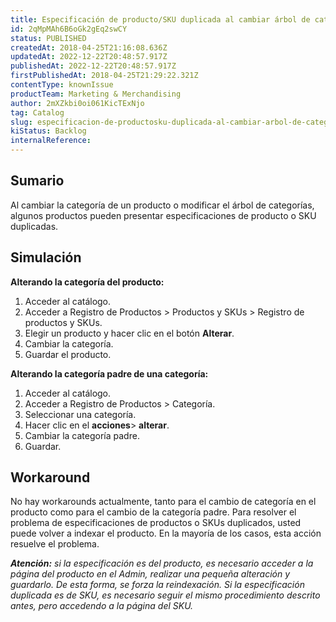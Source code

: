 ```yaml
---
title: Especificación de producto/SKU duplicada al cambiar árbol de categorías o producto de categoría
id: 2qMpMAh6B6oGk2gEq2swCY
status: PUBLISHED
createdAt: 2018-04-25T21:16:08.636Z
updatedAt: 2022-12-22T20:48:57.917Z
publishedAt: 2022-12-22T20:48:57.917Z
firstPublishedAt: 2018-04-25T21:29:22.321Z
contentType: knownIssue
productTeam: Marketing & Merchandising
author: 2mXZkbi0oi061KicTExNjo
tag: Catalog
slug: especificacion-de-productosku-duplicada-al-cambiar-arbol-de-categorias-o-producto-de-categoria
kiStatus: Backlog
internalReference: 
---
```


## Sumario

Al cambiar la categoría de un producto o modificar el árbol de categorías, algunos productos pueden presentar especificaciones de producto o SKU duplicadas.


## Simulación

__Alterando la categoría del producto:__

1. Acceder al catálogo.
2. Acceder a Registro de Productos > Productos y SKUs > Registro de productos y SKUs.
3. Elegir un producto y hacer clic en el botón __Alterar__.
4. Cambiar la categoría.
5. Guardar el producto.

__Alterando la categoría padre de una categoría:__

1. Acceder al catálogo.
2. Acceder a Registro de Productos > Categoría.
3. Seleccionar una categoría.
4. Hacer clic en el __acciones__> __alterar__.
5. Cambiar la categoría padre.
6. Guardar.

## Workaround

No hay workarounds actualmente, tanto para el cambio de categoría en el producto como para el cambio de la categoría padre. Para resolver el problema de especificaciones de productos o SKUs duplicados, usted puede volver a indexar el producto. En la mayoría de los casos, esta acción resuelve el problema.

*__Atención:__ si la especificación es del producto, es necesario acceder a la página del producto en el Admin, realizar una pequeña alteración y guardarlo. De esta forma, se forza la reindexación. Si la especificación duplicada es de SKU, es necesario seguir el mismo procedimiento descrito antes, pero accedendo a la página del SKU.*

